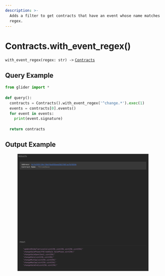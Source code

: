 ```yaml
---
description: >-
  Adds a filter to get contracts that have an event whose name matches the given
  regex.
---
```


# Contracts.with\_event\_regex()

`with_event_regex(regex: str) ->` [`Contracts`](./)

## Query Example

```python
from glider import *

def query():
  contracts = Contracts().with_event_regex('^change.*').exec(1)
  events = contracts[0].events()
  for event in events:
    print(event.signature)

  return contracts
```

## Output Example

<figure><img src="../../.gitbook/assets/image (1) (1) (1) (1) (1) (1) (1) (1) (1) (1) (1) (1) (1) (1) (1) (1) (1) (1) (1) (1) (1) (1) (1) (1) (1) (1).png" alt=""><figcaption></figcaption></figure>
